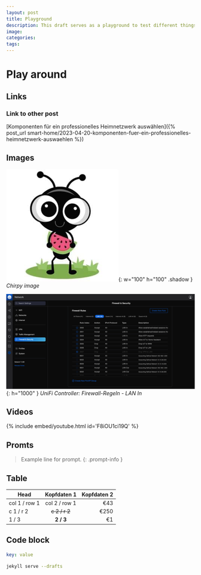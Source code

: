 ```yaml
---
layout: post
title: Playground
description: This draft serves as a playground to test different things
image:
categories:
tags:
---
```


# Play around

## Links

### Link to other post
[Komponenten für ein professionelles Heimnetzwerk auswählen]({% post_url smart-home/2023-04-20-komponenten-fuer-ein-professionelles-heimnetzwerk-auswaehlen %})
## Images

![Chirpy avatar](/assets/chirpy.jpg){: w="100" h="100" .shadow }
_Chirpy image_

![UniFi Controller: Firewall-Regeln - LAN In](/assets/smart-home/2023-04-28_UniFi_Controller_-_Einstellungen_Firewall_Regel-LAN-Uebersicht.png){: h="1000" } 
_UniFi Controller: Firewall-Regeln - LAN In_

## Videos

{% include embed/youtube.html id='F8iOU1ci19Q' %}

## Promts

> Example line for prompt.
{: .prompt-info }

## Table

|     Head      |  Kopfdaten 1  | Kopfdaten 2 |
| ------------- | :-----------: | ----------: |
| col 1 / row 1 | col 2 / row 1 |         €43 |
| c 1 / r 2     | ~~c 2 / r 2~~ |        €250 |
| 1 / 3         |   **2 / 3**   |          €1 |

## Code block

```yaml
key: value
```

```bash
jekyll serve --drafts
```

